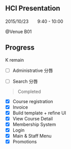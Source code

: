 ## HCI Presentation

2015/10/23　　9:40 - 10:00

@Venue B01

## Progress

K remain
- [ ] Administrative 分唇
- [ ] Search 分唇


> Completed
- [x] Course registration
- [x] Invoice
- [x] Build template + refine UI
- [x] View Course Detail
- [x] Membership System
- [x] Login
- [x] Main & Staff Menu
- [x] Promotions
